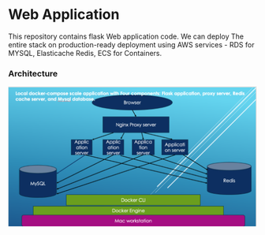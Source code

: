 # Web Application

This repository contains flask Web application code. We can deploy The entire stack on production-ready deployment using AWS services -  RDS for MYSQL, Elasticache Redis, ECS for Containers.


### Architecture
![Architecture](https://github.com/navojha/dockerswarm-docker-compose-flask-mysql-redis/blob/main/Screenshots/Architecture_docker_Swarm.png?raw=true)


    
